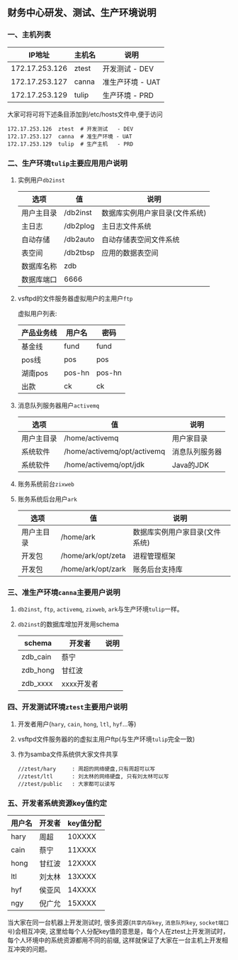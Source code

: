 ## 财务中心研发、测试、生产环境说明

###  一、主机列表

| IP地址          | 主机名  | 说明             |
| --------------- | ------- | ---------------- |
| 172.17.253.126  | ztest   | 开发测试   - DEV |
| 172.17.253.127  | canna   | 准生产环境 - UAT |
| 172.17.253.129  | tulip   | 生产环境   - PRD |
   
大家可将可将下述条目添加到/etc/hosts文件中,便于访问

```
172.17.253.126  ztest  # 开发测试   - DEV
172.17.253.127  canna  # 准生产环境 - UAT
172.17.253.129  tulip  # 生产主机   - PRD
```
   
### 二、生产环境`tulip`主要应用用户说明

1. 实例用户`db2inst`

   |   选项        |           值  | 说明 |
   | ------------ | ------------- | ------------ |
   | 用户主目录   | /db2inst      | 数据库实例用户家目录(文件系统) |
   | 主日志       | /db2plog      | 主日志文件系统 |      
   | 自动存储     | /db2auto      | 自动存储表空间文件系统 |
   | 表空间       | /db2tbsp      | 应用的数据表空间 |
   | 数据库名称   |  zdb          |  |
   | 数据库端口   |  6666         |  |
   
2. vsftpd的文件服务器虚拟用户的主用户`ftp`
    
   虚拟用户列表:
   
   |   产品业务线 | 用户名    |   密码       |
   | ------------ | --------- | ------------ |
   | 基金线       | fund      | fund         |
   | pos线        | pos       | pos          |
   | 湖南pos      | pos-hn    | pos-hn       |
   | 出款         | ck        | ck           |
   
   
3. 消息队列服务器用户`activemq`
   
   |   选项       |           值                | 说明           |
   | ------------ | --------------------------- | -------------- |
   | 用户主目录   | /home/activemq              | 用户家目录     |
   | 系统软件     | /home/activemq/opt/activemq | 消息队列服务器 |
   | 系统软件     | /home/activemq/opt/jdk      | Java的JDK      |

4. 账务系统前台`zixweb`
      
5. 账务系统后台用户`ark`
   
   |   选项       |           值         | 说明                           |
   | ------------ | -------------------- | ------------------------------ |
   | 用户主目录   | /home/ark            | 数据库实例用户家目录(文件系统) |
   | 开发包       | /home/ark/opt/zeta   | 进程管理框架                   |      
   | 开发包       | /home/ark/opt/zark   | 账务后台支持库                 |
   
### 三、准生产环境`canna`主要用户说明
   
1. `db2inst`, `ftp`, `activemq`, `zixweb`, `ark`与生产环境`tulip`一样。
   
2. `db2inst`的数据库增加开发用schema 
   
   | schema       |    开发者     | 说明         |
   | ------------ | ------------- | ------------ |
   | zdb_cain     | 蔡宁          |              |
   | zdb_hong     | 甘红波        |              |      
   | zdb_xxxx     | xxxx开发者    |              |
   
### 四、开发测试环境`ztest`主要用户说明

1. 开发者用户(`hary`, `cain`, `hong`, `ltl`, `hyf`...等)

2. vsftpd文件服务器的的虚拟主用户ftp(与生产环境`tulip`完全一致)

3. 作为samba文件系统供大家文件共享

   ```
   //ztest/hary     : 周超的网络硬盘,只有周超可以写
   //ztest/ltl      : 刘太林的网络硬盘, 只有刘太林可以写
   //ztest/public   : 大家都可以读写
   ```

### 五、开发者系统资源key值约定

|   用户名     |    开发者     | key值分配 |
| ------------ | ------------- | ----------|
| hary         | 周超          | 10XXXX    |
| cain         | 蔡宁          | 11XXXX    |
| hong         | 甘红波        | 12XXXX    |      
| ltl          | 刘太林        | 13XXXX    |
| hyf          | 侯亚风        | 14XXXX    |
| ngy          | 倪广允        | 15XXXX    |

当大家在同一台机器上开发测试时, 很多资源(`共享内存key`, `消息队列key`, `socket端口号`)会相互冲突,
这里给每个人分配key值的意思是，每个人在ztest上开发测试时， 每个人环境中的系统资源都用不同的前缀,
这样就保证了大家在一台主机上开发相互冲突的问题。 




